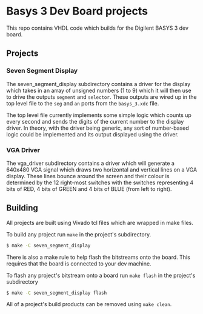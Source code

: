 # Basys 3 Dev Board projects

This repo contains VHDL code which builds for the Digilent BASYS 3 dev board.

## Projects

### Seven Segment Display

The seven_segment_display subdirectory contains a driver for the display which takes in an array of unsigned numbers (1 to 9) which it will then use to drive the outputs `segment` and `selector`. These outputs are wired up in the top level file to the `seg` and `an` ports from the `basys_3.xdc` file.

The top level file currently implements some simple logic which counts up every second and sends the digits of the current number to the display driver. In theory, with the driver being generic, any sort of number-based logic could be implemented and its output displayed using the driver.

### VGA Driver

The vga_driver subdirectory contains a driver which will generate a 640x480 VGA signal which draws two horizontal and vertical lines on a VGA display. These lines bounce around the screen and their colour is determined by the 12 right-most switches with the switches representing 4 bits of RED, 4 bits of GREEN and 4 bits of BLUE (from left to right).

## Building

All projects are built using Vivado tcl files which are wrapped in make files.

To build any project run `make` in the project's subdirectory.
```bash
$ make -C seven_segment_display
```

There is also a make rule to help flash the bitstreams onto the board. This requires that the board is connected to your dev machine.

To flash any project's bitstream onto a board run `make flash` in the project's subdirectory
```bash
$ make -C seven_segment_display flash
```

All of a project's build products can be removed using `make clean`.